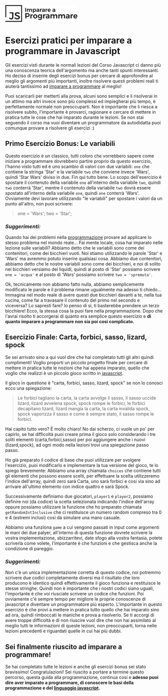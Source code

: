![imparare a programmare](https://github.com/AlbertoOlla/imparare-a-programmare/raw/master/imparare-a-programmare.png)

# Esercizi pratici per imparare a programmare in Javascript

Gli esercizi visti durante le normali lezioni del Corso Javascript ci danno più una conoscenza teorica dell'argomento ma anche tanti spunti interessanti.
Ho deciso di inserire degli esercizi bonus per cercare di approfondire al meglio gli argomenti più importanti, inoltre risolvere questi problemi reali ti aiuterà tantissimo ad [imparare a programmare](http://www.imparareaprogrammare.it) al meglio!

Puoi scaricarli per metterti alla prova, alcuni sono semplici e li risolverai in un attimo ma altri invece sono più complessi ed impiegherai più tempo, è perfettamente normale non preoccuparti. Non è importante che li riesca a risolvere subito, l'importante è provarci, ragionare e cercare di mettere in pratica tutte le cose che hai imparato durante le lezioni.
Se non stai seguendo il corso ma vuoi diventare un programmatore da autodidatta puoi comunque provare a risolvere gli esercizi :)

## Primo Esercizio Bonus: Le variabili

Questo esercizio è un classico, tutti coloro che vorrebbero sapere come iniziare a programmare dovrebbero partire proprio da questo esercizio, l'hanno visto tutti ed è uno scambio di valori con due variabili: `one` che contiene la stringa 'Star' e la variabile `two` che conviene invece 'Wars', quindi 'Star Wars' diviso in due.
Fin qui tutto bene.
Lo scopo dell'esercizio è spostare il contenuto della variabile `one` all'interno della variabile `two`, quindi `two` conterrà 'Star', mentre il contenuto della variabile `two` dovrà essere spostato all'interno della variabile `one`, quindi `one` conterrà 'Wars'.
Ovviamente devi lavorare utilizzando "le variabili" per spostare i valori da un punto all'altro, non puoi scrivere:
> one = 'Wars';
> two = 'Star';

### *Suggerimenti:*

Quando hai dei problemi nella [programmazione](https://it.wikipedia.org/wiki/Programmazione_(informatica)) provare ad applicare lo stesso problema nel mondo reale...
Fai mente locale, cosa hai imparato nelle lezione sulle variabili?
Abbiamo detto che le variabili sono come dei contenitori, come dei bicchieri vuoti. Noi stiamo utilizzando le parole 'Star' e 'Wars' ma avremmo potuto inserire qualsiasi cosa.
Abbiamo due contenitori, abbiamo detto che le nostre variabili sono come dei bicchieri, e noi di solito nei bicchieri versiamo dei liquidi, quindi al posto di 'Star' possiamo scrivere `one = 'acqua'` e al posto di 'Wars' possiamo scrivere `two = 'spremuta'`.

Ok, tecnicamente non abbiamo fatto nulla, abbiamo semplicemente modificato le parole e il problema rimane ugualmente ma adesso ti chiedo...
Immagina nel modo reale di avere questi due bicchieri davanti a te, nella tua cucina, come fai a travasare il contenuto del primo nel secondo e viceversa? Lo sapresti fare?
Io penso di si, ti basterebbe prendere un terzo bicchiere!
Ecco, la stessa cosa la puoi fare nella programmazione.
Dopo che l'avrai risolto ti accorgerai di quanto era semplice questo esercizio e **di quanto imparare a programmare non sia poi cosi complicato.**

## Esercizio Finale: Carta, forbici, sasso, lizard, spock
Se sei arrivato sino a qui vuol dire che hai completato tutti gli altri quindi complimenti!
Voglio proporti un piccolo progetto finale per cercare di mettere in pratica tutte le nozioni che hai appena imparato, quello che voglio che realizzi è un piccolo gioco scritto in [javascript](https://developer.mozilla.org/it/docs/Web/JavaScript).

Il gioco in questione è "carta, forbici, sasso, lizard, spock" se non lo conosci ecco una spiegazione:
>Le forbici tagliano la carta, la carta avvolge il sasso, il sasso uccide lizard, lizard avvelena spock, spock rompe le forbici, le forbici decapitano lizard, lizard mangia la carta, la carta invalida spock, spock vaporizza il sasso e come è sempre stato, il sasso rompe le forbici.

Hai capito tutto vero? È molto chiaro! No dai scherzo, ci vuole un po' per capirlo, se hai difficoltà puoi creare prima il gioco solo considerando i tre soliti elementi (carta,forbici,sasso) per poi aggiungere anche i nuovi (lizard,spock), ad ogni modo nella lezioni trovi una spiegazione passo passo.

Ho già preparato il codice di base che puoi utilizzare per svolgere l'esercizio, puoi modificarlo e implementare la tua versione del gioco, te lo spiego brevemente:
Abbiamo una array chiamata `choices` che contiene tutti gli elementi che possono essere scelti, per effettuare la scelta utilizzeremo l'indice dell'array, quindi zero sarà Carta, uno sarà forbici e cosi via sino ad arrivare all'ultimo elemento con indice quattro e sarà Spock.

Successivamente definiamo due giocatori, `player1` e `player2`, possiamo definire noi (da codice) la scelta selezionata indicando l'indice dell'array oppure possiamo utilizzare la funzione che ho preparato chiamata `getRandomIntInclusive` che ci restituisce un numero random compreso tra 0 e 4 (estremi inclusi) cosi da simulare una mano casuale.

Abbiamo una funziona `game` a cui vengono passati in input come argomenti le mani dei due palyer, all'interno di questa funzione dovrete scrivere la vostra implementazione, sbizzarritevi, date sfogo alla vostra fantasia, potete scriverla come volete, l'importante è che funzioni e che gestisca anche la condizione di pareggio.

### *Suggerimenti:*
Non c'è un unica implementazione corretta di questo codice, noi potremmo scrivere due codici completamente diversi ma il risultato che loro producono è identico quindi effettivamente il gioco funziona e restituisce le stesse stringhe.
Quindi non è importante che i nostri codici siano uguali, l'importante è che voi riusciate scrivere un codice che funzioni. Poi ovviamente c'è sempre tempo per migliore le proprie conoscenze di javascript e diventare un programmatore più esperto.
L'importante in questo esercizio è che provi a mettere in pratica tutto quello che hai imparato sino ad ora, quindi rimboccati le maniche e prova a risolverlo.
Se ti accorgi di avere troppe difficoltà e di non riuscire vuol dire che non hai assimilato al meglio tutti le informazioni di queste lezioni, non preoccuparti, torna nelle lezioni precedenti e riguardati quelle in cui hai più dubbi.

## Sei finalmente riuscito ad imparare a programmare!
Se hai completato tutte le lezioni e anche gli esercizi bonus sei stato bravissimo! Congratulazioni! Sei riuscito a portare a termine questo percorso, questa guida alla programmazione, continua cosi e **adesso puoi dire aver imparato a programmare, di conoscere le basi della programmazione e del [linguaggio javascript](http://lia.deis.unibo.it/Courses/TecnologieWeb0910/lezioni/3.01.JavaScript.pdf).**

